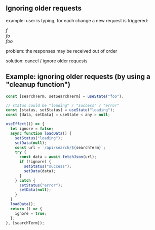 ## Ignoring older requests

example: user is typing, for each change a new request is triggered:

_f_  
_fo_  
_foo_

problem: the responses may be received out of order

solution: cancel / ignore older requests

## Example: ignoring older requests (by using a "cleanup function")

```js
const [searchTerm, setSearchTerm] = useState("foo");

// status could be "loading" / "success" / "error"
const [status, setStatus] = useState("loading");
const [data, setData] = useState < any > null;

useEffect(() => {
  let ignore = false;
  async function loadData() {
    setStatus("loading");
    setData(null);
    const url = `/api/search/${searchTerm}`;
    try {
      const data = await fetchJson(url);
      if (!ignore) {
        setStatus("success");
        setData(data);
      }
    } catch {
      setStatus("error");
      setData(null);
    }
  }
  loadData();
  return () => {
    ignore = true;
  };
}, [searchTerm]);
```
